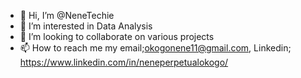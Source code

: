 - 👋 Hi, I’m @NeneTechie
- 👀 I’m interested in Data Analysis
- 💞️ I’m looking to collaborate on various projects 
- 📫 How to reach me my email;okogonene11@gmail.com, Linkedin; https://www.linkedin.com/in/neneperpetualokogo/ 

<!---
NeneTechie/NeneTechie is a ✨ special ✨ repository because its `README.md` (this file) appears on your GitHub profile.
You can click the Preview link to take a look at your changes.
--->
